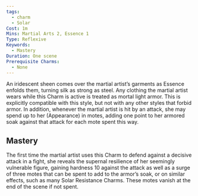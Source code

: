 ```yaml
---
tags:
  - charm
  - Solar
Cost: 1m
Mins: Martial Arts 2, Essence 1
Type: Reflexive
Keywords:
  - Mastery
Duration: One scene
Prerequisite Charms:
  - None
---
```

An iridescent sheen comes over the martial artist’s garments as Essence enfolds them, turning silk as strong as steel. Any clothing the martial artist wears while this Charm is active is treated as mortal light armor. This is explicitly compatible with this style, but not with any other styles that forbid armor. In addition, whenever the martial artist is hit by an attack, she may spend up to her (Appearance) in motes, adding one point to her armored soak against that attack for each mote spent this way. 

## Mastery

The first time the martial artist uses this Charm to defend against a decisive attack in a fight, she reveals the supernal resilience of her seemingly vulnerable figure, gaining hardness 10 against the attack as well as a surge of three motes that can be spent to add to the armor’s soak, or on similar effects, such as many Solar Resistance Charms. These motes vanish at the end of the scene if not spent.